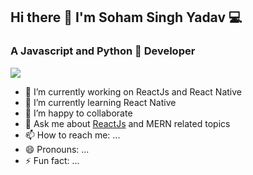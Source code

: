 ## Hi there 👋 I'm Soham Singh Yadav 💻
### A Javascript and Python 🐍 Developer 
![](https://komarev.com/ghpvc/?username=sohamsingh29&color=brightgreen)

- 🔭 I’m currently working on ReactJs and React Native
- 🌱 I’m currently learning React Native
- 👯 I’m happy to collaborate
- 💬 Ask me about [ReactJs](https://github.com/facebook/react) and MERN related topics
- 📫 How to reach me: ...
- 😄 Pronouns: ...
- ⚡ Fun fact: ...
